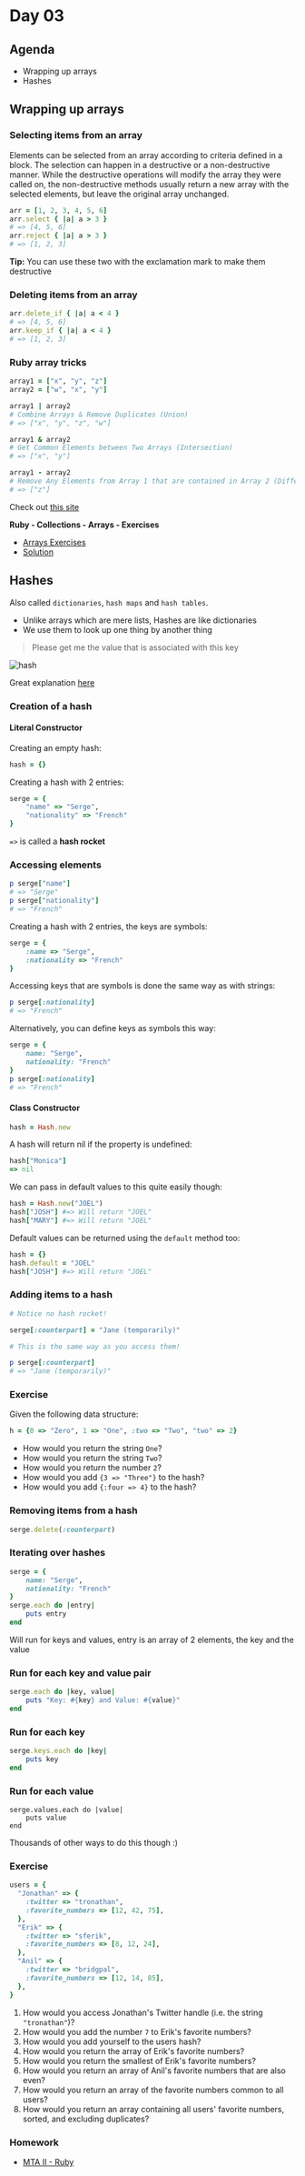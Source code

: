 # Day 03

## Agenda

- Wrapping up arrays
- Hashes

## Wrapping up arrays

### Selecting items from an array

Elements can be selected from an array according to criteria defined in a block. The selection can happen in a destructive or a non-destructive manner. While the destructive operations will modify the array they were called on, the non-destructive methods usually return a new array with the selected elements, but leave the original array unchanged.

```ruby
arr = [1, 2, 3, 4, 5, 6]
arr.select { |a| a > 3 }
# => [4, 5, 6]
arr.reject { |a| a > 3 }
# => [1, 2, 3]
```

**Tip:** You can use these two with the exclamation mark to make them destructive

### Deleting items from an array

```ruby
arr.delete_if { |a| a < 4 }
# => [4, 5, 6]
arr.keep_if { |a| a < 4 }
# => [1, 2, 3]       
```

### Ruby array tricks

```ruby
array1 = ["x", "y", "z"]
array2 = ["w", "x", "y"]

array1 | array2
# Combine Arrays & Remove Duplicates (Union)
# => ["x", "y", "z", "w"]

array1 & array2
# Get Common Elements between Two Arrays (Intersection)
# => ["x", "y"]

array1 - array2
# Remove Any Elements from Array 1 that are contained in Array 2 (Difference)
# => ["z"]
```

Check out [this site](https://sites.google.com/site/dhtopics/Home/ruby-essentials/advanced-ruby-arrays)

**Ruby - Collections - Arrays - Exercises**

* [Arrays Exercises](https://gist.github.com/wofockham/64bc0aa2857797dc4e57)
* [Solution](https://github.com/wofockham/wdi-30/blob/master/05-ruby/arrays.rb)

## Hashes

Also called `dictionaries`, `hash maps` and `hash tables`.

- Unlike arrays which are mere lists, Hashes are like dictionaries
- We use them to look up one thing by another thing

> Please get me the value that is associated with this key

![hash](https://github.com/fedelopez/ga-seifx01/blob/master/week-07/img/hash-table.png)

Great explanation [here](http://ruby-for-beginners.rubymonstas.org/built_in_classes/hashes.html)

### Creation of a hash

#### Literal Constructor

Creating an empty hash:

```ruby
hash = {}
```

Creating a hash with 2 entries:

```ruby
serge = {
    "name" => "Serge",
    "nationality" => "French"
}
```

`=>` is called a **hash rocket**

### Accessing elements

```ruby
p serge["name"]
# => "Serge"
p serge["nationality"]
# => "French"
```

Creating a hash with 2 entries, the keys are symbols:

```ruby
serge = {
    :name => "Serge",
    :nationality => "French"
}
```

Accessing keys that are symbols is done the same way as with strings:

```ruby
p serge[:nationality]
# => "French"
```

Alternatively, you can define keys as symbols this way:

```ruby
serge = {
    name: "Serge",
    nationality: "French"
}
p serge[:nationality]
# => "French"
```

#### Class Constructor

```ruby
hash = Hash.new
```

A hash will return nil if the property is undefined:

```ruby
hash["Monica"]
=> nil
```

We can pass in default values to this quite easily though:

```ruby
hash = Hash.new("JOEL")
hash["JOSH"] #=> Will return "JOEL"
hash["MARY"] #=> Will return "JOEL"
```

Default values can be returned using the `default` method too:

```ruby
hash = {}
hash.default = "JOEL"
hash["JOSH"] #=> Will return "JOEL"
```

### Adding items to a hash

```ruby
# Notice no hash rocket!

serge[:counterpart] = "Jane (temporarily)"

# This is the same way as you access them!

p serge[:counterpart] 
# => "Jane (temporarily)"
```

### Exercise

Given the following data structure:

```ruby
h = {0 => "Zero", 1 => "One", :two => "Two", "two" => 2}
```

- How would you return the string `One`?
- How would you return the string `Two`?
- How would you return the number `2`?
- How would you add `{3 => "Three"}` to the hash?
- How would you add `{:four => 4}` to the hash?

### Removing items from a hash

```ruby
serge.delete(:counterpart)
```

### Iterating over hashes

```ruby
serge = {
    name: "Serge",
    nationality: "French"
}
serge.each do |entry|
    puts entry
end
```

Will run for keys and values, entry is an array of 2 elements, the key and the value

### Run for each key and value pair

```ruby
serge.each do |key, value|
    puts "Key: #{key} and Value: #{value}"
end
```

### Run for each key

```ruby
serge.keys.each do |key|
    puts key
end
```

### Run for each value

```
serge.values.each do |value|
    puts value
end
```

Thousands of other ways to do this though :)

### Exercise

```ruby
users = {
  "Jonathan" => {
    :twitter => "tronathan",
    :favorite_numbers => [12, 42, 75],
  },
  "Erik" => {
    :twitter => "sferik",
    :favorite_numbers => [8, 12, 24],
  },
  "Anil" => {
    :twitter => "bridgpal",
    :favorite_numbers => [12, 14, 85],
  },
}
```

1. How would you access Jonathan's Twitter handle (i.e. the string `"tronathan"`)?
1. How would you add the number `7` to Erik's favorite numbers?
1. How would you add yourself to the users hash?
1. How would you return the array of Erik's favorite numbers?
1. How would you return the smallest of Erik's favorite numbers?
1. How would you return an array of Anil's favorite numbers that are also even?
1. How would you return an array of the favorite numbers common to all users?
1. How would you return an array containing all users' favorite numbers, sorted, and excluding duplicates?

### Homework

* [MTA II - Ruby](https://gist.github.com/wofockham/399e315a90e04a867455)